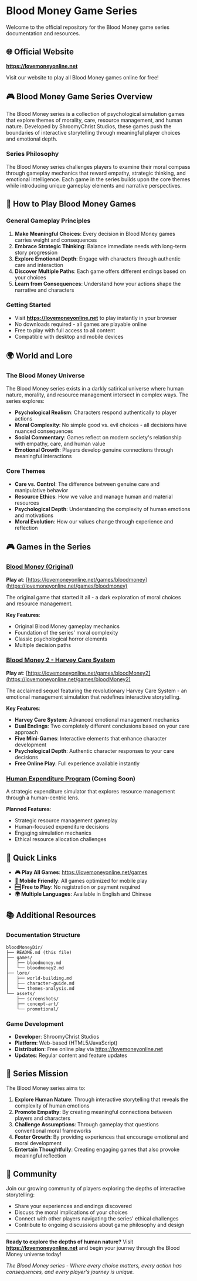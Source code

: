 # Blood Money Game Series

Welcome to the official repository for the Blood Money game series documentation and resources.

## 🌐 Official Website
**https://lovemoneyonline.net**

Visit our website to play all Blood Money games online for free!

## 🎮 Blood Money Game Series Overview

The Blood Money series is a collection of psychological simulation games that explore themes of morality, care, resource management, and human nature. Developed by ShroomyChrist Studios, these games push the boundaries of interactive storytelling through meaningful player choices and emotional depth.

### Series Philosophy
The Blood Money series challenges players to examine their moral compass through gameplay mechanics that reward empathy, strategic thinking, and emotional intelligence. Each game in the series builds upon the core themes while introducing unique gameplay elements and narrative perspectives.

## 🎯 How to Play Blood Money Games

### General Gameplay Principles
1. **Make Meaningful Choices**: Every decision in Blood Money games carries weight and consequences
2. **Embrace Strategic Thinking**: Balance immediate needs with long-term story progression
3. **Explore Emotional Depth**: Engage with characters through authentic care and interaction
4. **Discover Multiple Paths**: Each game offers different endings based on your choices
5. **Learn from Consequences**: Understand how your actions shape the narrative and characters

### Getting Started
- Visit **https://lovemoneyonline.net** to play instantly in your browser
- No downloads required - all games are playable online
- Free to play with full access to all content
- Compatible with desktop and mobile devices

## 🌍 World and Lore

### The Blood Money Universe
The Blood Money series exists in a darkly satirical universe where human nature, morality, and resource management intersect in complex ways. The series explores:

- **Psychological Realism**: Characters respond authentically to player actions
- **Moral Complexity**: No simple good vs. evil choices - all decisions have nuanced consequences
- **Social Commentary**: Games reflect on modern society's relationship with empathy, care, and human value
- **Emotional Growth**: Players develop genuine connections through meaningful interactions

### Core Themes
- **Care vs. Control**: The difference between genuine care and manipulative behavior
- **Resource Ethics**: How we value and manage human and material resources
- **Psychological Depth**: Understanding the complexity of human emotions and motivations
- **Moral Evolution**: How our values change through experience and reflection

## 🎮 Games in the Series

### [Blood Money (Original)](games/bloodmoney.md)
**Play at**: [https://lovemoneyonline.net/games/bloodmoney](https://lovemoneyonline.net/games/bloodmoney)

The original game that started it all - a dark exploration of moral choices and resource management.

**Key Features**:
- Original Blood Money gameplay mechanics
- Foundation of the series' moral complexity
- Classic psychological horror elements
- Multiple decision paths

### [Blood Money 2 - Harvey Care System](games/bloodmoney2.md)
**Play at**: [https://lovemoneyonline.net/games/bloodMoney2](https://lovemoneyonline.net/games/bloodMoney2)

The acclaimed sequel featuring the revolutionary Harvey Care System - an emotional management simulation that redefines interactive storytelling.

**Key Features**:
- **Harvey Care System**: Advanced emotional management mechanics
- **Dual Endings**: Two completely different conclusions based on your care approach
- **Five Mini-Games**: Interactive elements that enhance character development
- **Psychological Depth**: Authentic character responses to your care decisions
- **Free Online Play**: Full experience available instantly

### [Human Expenditure Program](games/human-expenditure-program.md) (Coming Soon)
A strategic expenditure simulator that explores resource management through a human-centric lens.

**Planned Features**:
- Strategic resource management gameplay
- Human-focused expenditure decisions
- Engaging simulation mechanics
- Ethical resource allocation challenges

## 🔗 Quick Links

- **🎮 Play All Games**: https://lovemoneyonline.net/games
- **📱 Mobile Friendly**: All games optimized for mobile play
- **🆓 Free to Play**: No registration or payment required
- **🌍 Multiple Languages**: Available in English and Chinese

## 📚 Additional Resources

### Documentation Structure
```
bloodMoneyDir/
├── README.md (this file)
├── games/
│   ├── bloodmoney.md
│   └── bloodmoney2.md
├── lore/
│   ├── world-building.md
│   ├── character-guide.md
│   └── themes-analysis.md
└── assets/
    ├── screenshots/
    ├── concept-art/
    └── promotional/
```

### Game Development
- **Developer**: ShroomyChrist Studios
- **Platform**: Web-based (HTML5/JavaScript)
- **Distribution**: Free online play via https://lovemoneyonline.net
- **Updates**: Regular content and feature updates

## 🎯 Series Mission

The Blood Money series aims to:
1. **Explore Human Nature**: Through interactive storytelling that reveals the complexity of human emotions
2. **Promote Empathy**: By creating meaningful connections between players and characters
3. **Challenge Assumptions**: Through gameplay that questions conventional moral frameworks
4. **Foster Growth**: By providing experiences that encourage emotional and moral development
5. **Entertain Thoughtfully**: Creating engaging games that also provoke meaningful reflection

## 🤝 Community

Join our growing community of players exploring the depths of interactive storytelling:
- Share your experiences and endings discovered
- Discuss the moral implications of your choices
- Connect with other players navigating the series' ethical challenges
- Contribute to ongoing discussions about game philosophy and design

---

**Ready to explore the depths of human nature?**
Visit **https://lovemoneyonline.net** and begin your journey through the Blood Money universe today!

*The Blood Money series - Where every choice matters, every action has consequences, and every player's journey is unique.*